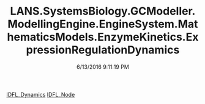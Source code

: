 ﻿---
title: LANS.SystemsBiology.GCModeller.ModellingEngine.EngineSystem.MathematicsModels.EnzymeKinetics.ExpressionRegulationDynamics
date: 6/13/2016 9:11:19 PM
---

[IDFL_Dynamics](T-LANS.SystemsBiology.GCModeller.ModellingEngine.EngineSystem.MathematicsModels.EnzymeKinetics.ExpressionRegulationDynamics.IDFL_Dynamics.html)
[IDFL_Node](T-LANS.SystemsBiology.GCModeller.ModellingEngine.EngineSystem.MathematicsModels.EnzymeKinetics.ExpressionRegulationDynamics.IDFL_Node.html)
